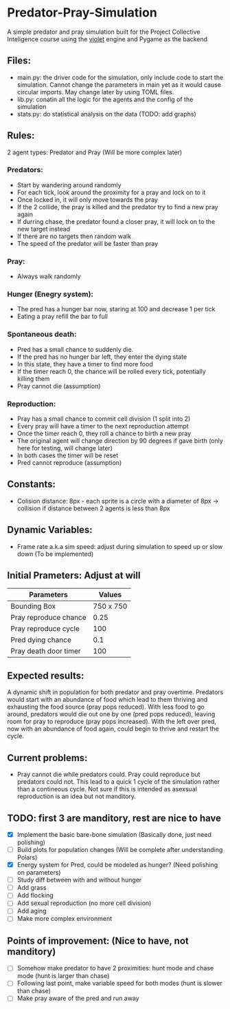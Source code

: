 # Predator-Pray-Simulation

A simple predator and pray simulation built for the Project Collective Inteligence course using the [violet](https://github.com/m-rots/violet) engine and Pygame as the backend

## Files:
- main.py: the driver code for the simulation, only include code to start the simulation. Cannot change the parameters in main yet as it would cause circular imports. May change later by using TOML files.
- lib.py: conatin all the logic for the agents and the config of the simulation
- stats.py: do statistical analysis on the data (TODO: add graphs)

## Rules:
2 agent types: Predator and Pray (Will be more complex later)

### Predators:
- Start by wandering around randomly
- For each tick, look around the proximity for a pray and lock on to it
- Once locked in, it will only move towards the pray
- If the 2 collide, the pray is killed and the predator try to find a new pray again
- If durring chase, the predator found a closer pray, it will lock on to the new target instead
- If there are no targets then random walk
- The speed of the predator will be faster than pray

### Pray:
- Always walk randomly

### Hunger (Enegry system):
- The pred has a hunger bar now, staring at 100 and decrease 1 per tick
- Eating a pray refill the bar to full

### Spontaneous death:
- Pred has a small chance to suddenly die.
- If the pred has no hunger bar left, they enter the dying state
- In this state, they have a timer to find more food
- If the timer reach 0, the chance will be rolled every tick, potentially killing them
- Pray cannot die (assumption)

### Reproduction:
- Pray has a small chance to commit cell division (1 split into 2)
- Every pray will have a timer to the next reproduction attempt
- Once the timer reach 0, they roll a chance to birth a new pray
- The original agent will change direction by 90 degrees if gave birth (only here for testing, will change later)
- In both cases the timer will be reset
- Pred cannot reproduce (assumption)

## Constants:
- Colision distance: 8px - each sprite is a circle with a diameter of 8px -> collision if distance between 2 agents is less than 8px

## Dynamic Variables:
- Frame rate a.k.a sim speed: adjust during simulation to speed up or slow down (To be implemented)

## Initial Prameters: Adjust at will
| Parameters     | Values          |
|--------------- | --------------- |
| Bounding Box | 750 x 750 |
| Pray reproduce chance | 0.25 |
| Pray reproduce cycle | 100 |
| Pred dying chance | 0.1 |
| Pray death door timer | 100 |

## Expected results:
A dynamic shift in population for both predator and pray overtime. Predators would start with an abundance of food which lead to them thriving and exhausting the food source (pray pops reduced). With less food to go around, predators would die out one by one (pred pops reduced), leaving room for pray to reproduce (pray pops increased). With the left over pred, now with an abundance of food again, could begin to thrive and restart the cycle.

## Current problems:
- Pray cannot die while predators could. Pray could reproduce but predators could not. This lead to a quick 1 cycle of the simulation rather than a contineous cycle. Not sure if this is intended as asexsual reproduction is an idea but not manditory.

## TODO: first 3 are manditory, rest are nice to have
- [x] Implement the basic bare-bone simulation (Basically done, just need polishing)
- [ ] Build plots for population changes (Will be complete after understanding Polars)
- [x] Energy system for Pred, could be modeled as hunger? (Need polishing on parameters)
- [ ] Study diff between with and without hunger
- [ ] Add grass
- [ ] Add flocking
- [ ] Add sexual reproduction (no more cell division)
- [ ] Add aging
- [ ] Make more complex environment

## Points of improvement: (Nice to have, not manditory)
- [ ] Somehow make predator to have 2 proximities: hunt mode and chase mode (hunt is larger than chase)
- [ ] Following last point, make variable speed for both modes (hunt is slower than chase)
- [ ] Make pray aware of the pred and run away

